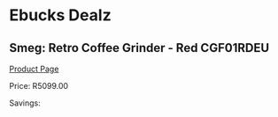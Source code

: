
# Ebucks Dealz
## Smeg: Retro Coffee Grinder - Red CGF01RDEU
[Product Page](https://www.ebucks.com/web/shop/productSelected.do?prodId=1169636479&catId=704984897)

Price: R5099.00

Savings: 


	
